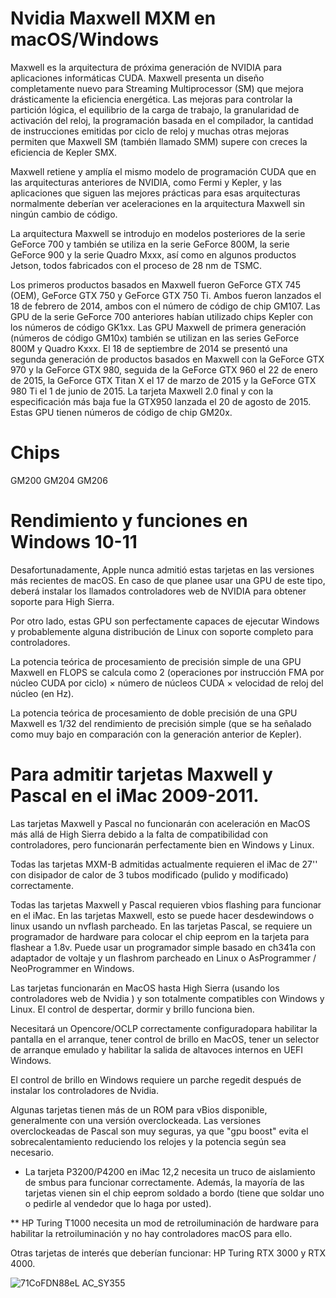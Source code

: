 # Nvidia Maxwell MXM en macOS/Windows
Maxwell es la arquitectura de próxima generación de NVIDIA para aplicaciones informáticas CUDA. Maxwell presenta un diseño completamente nuevo para Streaming Multiprocessor (SM) que mejora drásticamente la eficiencia energética. Las mejoras para controlar la partición lógica, el equilibrio de la carga de trabajo, la granularidad de activación del reloj, la programación basada en el compilador, la cantidad de instrucciones emitidas por ciclo de reloj y muchas otras mejoras permiten que Maxwell SM (también llamado SMM) supere con creces la eficiencia de Kepler SMX.

Maxwell retiene y amplía el mismo modelo de programación CUDA que en las arquitecturas anteriores de NVIDIA, como Fermi y Kepler, y las aplicaciones que siguen las mejores prácticas para esas arquitecturas normalmente deberían ver aceleraciones en la arquitectura Maxwell sin ningún cambio de código.

La arquitectura Maxwell se introdujo en modelos posteriores de la serie GeForce 700 y también se utiliza en la serie GeForce 800M, la serie GeForce 900 y la serie Quadro Mxxx, así como en algunos productos Jetson, todos fabricados con el proceso de 28 nm de TSMC.

Los primeros productos basados en Maxwell fueron GeForce GTX 745 (OEM), GeForce GTX 750 y GeForce GTX 750 Ti. Ambos fueron lanzados el 18 de febrero de 2014, ambos con el número de código de chip GM107. Las GPU de la serie GeForce 700 anteriores habían utilizado chips Kepler con los números de código GK1xx. Las GPU Maxwell de primera generación (números de código GM10x) también se utilizan en las series GeForce 800M y Quadro Kxxx. El 18 de septiembre de 2014 se presentó una segunda generación de productos basados en Maxwell con la GeForce GTX 970 y la GeForce GTX 980, seguida de la GeForce GTX 960 el 22 de enero de 2015, la GeForce GTX Titan X el 17 de marzo de 2015 y la GeForce GTX 980 Ti el 1 de junio de 2015. La tarjeta Maxwell 2.0 final y con la especificación más baja fue la GTX950 lanzada el 20 de agosto de 2015. Estas GPU tienen números de código de chip GM20x.

# Chips
GM200
GM204
GM206

# Rendimiento y funciones en Windows 10-11

Desafortunadamente, Apple nunca admitió estas tarjetas en las versiones más recientes de macOS. En caso de que planee usar una GPU de este tipo, deberá instalar los llamados controladores web de NVIDIA para obtener soporte para High Sierra.


Por otro lado, estas GPU son perfectamente capaces de ejecutar Windows y probablemente alguna distribución de Linux con soporte completo para controladores.

La potencia teórica de procesamiento de precisión simple de una GPU Maxwell en FLOPS se calcula como 2 (operaciones por instrucción FMA por núcleo CUDA por ciclo) × número de núcleos CUDA × velocidad de reloj del núcleo (en Hz).

La potencia teórica de procesamiento de doble precisión de una GPU Maxwell es 1/32 del rendimiento de precisión simple (que se ha señalado como muy bajo en comparación con la generación anterior de Kepler).


# Para admitir tarjetas Maxwell y Pascal en el iMac 2009-2011.

Las tarjetas Maxwell y Pascal no funcionarán con aceleración en MacOS más allá de High Sierra debido a la falta de compatibilidad con controladores, pero funcionarán perfectamente bien en Windows y Linux.

Todas las tarjetas MXM-B admitidas actualmente requieren el iMac de 27'' con disipador de calor de 3 tubos modificado (pulido y modificado) correctamente.


Todas las tarjetas Maxwell y Pascal requieren vbios flashing para funcionar en el iMac.
En las tarjetas Maxwell, esto se puede hacer desdewindows o linux usando un nvflash parcheado.
En las tarjetas Pascal, se requiere un programador de hardware para colocar el chip eeprom en la tarjeta para flashear a 1.8v. 
Puede usar un programador simple basado en ch341a con adaptador de voltaje y un flashrom parcheado en Linux o AsProgrammer / NeoProgrammer en Windows.

Las tarjetas funcionarán en MacOS hasta High Sierra (usando los controladores web de Nvidia ) y son totalmente compatibles con Windows y Linux. El control de despertar, dormir y brillo funciona bien.

Necesitará un Opencore/OCLP correctamente configuradopara habilitar la pantalla en el arranque, tener control de brillo en MacOS, tener un selector de arranque emulado y habilitar la salida de altavoces internos en UEFI Windows.

El control de brillo en Windows requiere un parche regedit después de instalar los controladores de Nvidia.

Algunas tarjetas tienen más de un ROM para vBios disponible, generalmente con una versión overclockeada.
Las versiones overclockeadas de Pascal son muy seguras, ya que "gpu boost" evita el sobrecalentamiento reduciendo los relojes y la potencia según sea necesario.

* La tarjeta P3200/P4200 en iMac 12,2 necesita un truco de aislamiento de smbus para funcionar correctamente. Además, la mayoría de las tarjetas vienen sin el chip eeprom soldado a bordo (tiene que soldar uno o pedirle al vendedor que lo haga por usted).

** HP Turing T1000 necesita un mod de retroiluminación de hardware para habilitar la retroiluminación y no hay controladores macOS para ello.

Otras tarjetas de interés que deberían funcionar: HP Turing RTX 3000 y RTX 4000.


![71CoFDN88eL _AC_SY355_](https://github.com/AvieDv/Nvidia_Maxwell_vBios/assets/43917721/1d2bf947-cf86-4150-93c8-5fa216fdf575)

